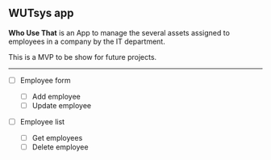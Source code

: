## WUTsys app

**Who Use That** is an App to manage the several assets assigned to employees in a company by the IT department.

This is a MVP to be show for future projects.

---

- [ ] Employee form

  - [ ] Add employee
  - [ ] Update employee

- [ ] Employee list
  - [ ] Get employees
  - [ ] Delete employee
